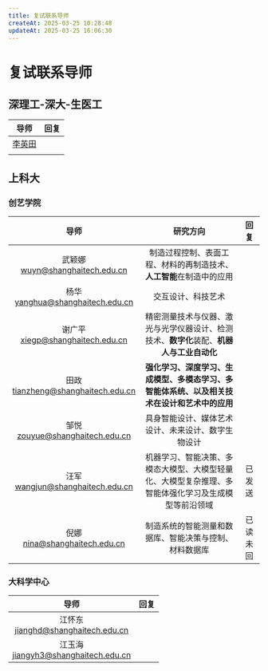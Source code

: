 ```yaml
---
title: 复试联系导师
createAt: 2025-03-25 10:28:48
updateAt: 2025-03-25 16:06:30
---
```


# 复试联系导师

## 深理工-深大-生医工

|                                           导师                                           | 回复  |
| :------------------------------------------------------------------------------------: | :-: |
| [李英田](https://siat.cas.cn/yjjg/ygs2016/kydw_112345/swdz/202406/t20240620_7192685.html) |     |
|                                                                                        |     |

## 上科大

### 创艺学院

|                 导师                  |                        研究方向                        |  回复  |
| :---------------------------------: | :------------------------------------------------: | :--: |
|   武颖娜<br>wuyn@shanghaitech.edu.cn   |        制造过程控制、表面工程、材料的再制造技术、**人工智能**在制造中的应用        |      |
|  杨华<br>yanghua@shanghaitech.edu.cn  |                     交互设计、科技艺术                      |      |
|  谢广平<br>xiegp@shanghaitech.edu.cn   |  精密测量技术与仪器、激光与光学仪器设计、检测技术、**数字化**装配、**机器人与工业自动化**  |      |
| 田政<br>tianzheng@shanghaitech.edu.cn |  **强化学习、深度学习、生成模型、多模态学习、多智能体系统、以及相关技术在设计和艺术中的应用**  |      |
|  邹悦<br>zouyue@shanghaitech.edu.cn   |             具身智能设计、媒体艺术设计、未来设计、数字生物设计              |      |
|  汪军<br>wangjun@shanghaitech.edu.cn  | 机器学习、智能决策、多模态大模型、大模型轻量化、大模型复杂推理、多智能体强化学习及生成模型等前沿领域 | 已发送  |
|   倪娜<br>nina@shanghaitech.edu.cn    |            制造系统的智能测量和数据库、智能决策与控制、材料数据库             | 已读未回 |

### 大科学中心

|                 导师                  | 回复  |
| :---------------------------------: | :-: |
| 江怀东<br>jianghd@shanghaitech.edu.cn  |     |
| 江玉海<br>jiangyh3@shanghaitech.edu.cn |     |
